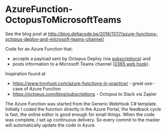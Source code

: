 # AzureFunction-OctopusToMicrosoftTeams

See the blog post at http://blog.deltacode.be/2016/11/17/azure-functions-octopus-deploy-and-microsoft-teams-channel/

Code for an Azure Function that:
- accepts a payload sent by Octopus Deploy (via [subscriptions](http://docs.octopusdeploy.com/display/OD/Subscriptions)) and 
- posts information to a Microsoft Teams channel ([0365 web hook](https://dev.outlook.com/Connectors/GetStarted)).

Inspiration found at
- https://www.troyhunt.com/azure-functions-in-practice/ - great use-case of Azure Function
- https://octopus.com/blog/subscriptions - Octopus to Slack via Zapier

The Azure Function was started from the Generic WebHook C# template.
Initially I coded the function directly in the Azure Portal, the feedback cycle is fast, the online editor is good enough for small things.
When the code was complete, I set up continuous delivery. So every commit to the master will automatically update the code in Azure.
